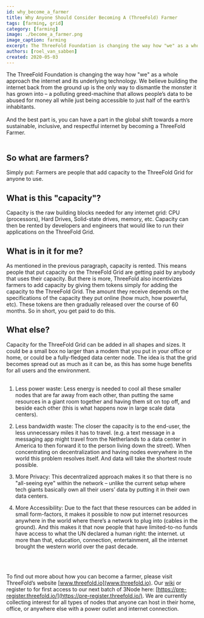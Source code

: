 ```yaml
---
id: why_become_a_farmer
title: Why Anyone Should Consider Becoming A (ThreeFold) Farmer
tags: [farming, grid]
category: [farming]
image: ./become_a_farmer.png
image_caption: farming
excerpt: The ThreeFold Foundation is changing the way how "we" as a whole approach the internet and its underlying technology..
authors: [roel_van_sabben]
created: 2020-05-03
---
```


The ThreeFold Foundation is changing the way how "we" as a whole approach the internet and its underlying technology. We believe building the internet back from the ground up is the only way to dismantle the monster it has grown into – a polluting greed-machine that allows people’s data to be abused for money all while just being accessible to just half of the earth’s inhabitants.
<br/>
<br/>
And the best part is, you can have a part in the global shift towards a more sustainable, inclusive, and respectful internet by becoming a ThreeFold Farmer.
<br/>
<br/>

## So what are farmers?

Simply put: Farmers are people that add capacity to the ThreeFold Grid for anyone to use.

## What is this "capacity"?

Capacity is the raw building blocks needed for any internet grid: CPU (processors), Hard Drives, Solid-state drives, memory, etc. Capacity can then be rented by developers and engineers that would like to run their applications on the ThreeFold Grid.

## What is in it for me?

As mentioned in the previous paragraph, capacity is rented. This means people that put capacity on the ThreeFold Grid are getting paid by anybody that uses their capacity. But there is more, ThreeFold also incentivizes farmers to add capacity by giving them tokens simply for adding the capacity to the ThreeFold Grid. The amount they receive depends on the specifications of the capacity they put online (how much, how powerful, etc). These tokens are then gradually released over the course of 60 months. So in short, you get paid to do this.

## What else?

Capacity for the ThreeFold Grid can be added in all shapes and sizes. It could be a small box no larger than a modem that you put in your office or home, or could be a fully-fledged data center node. The idea is that the grid becomes spread out as much as it can be, as this has some huge benefits for all users and the environment.
<br/>
<br/>

1. Less power waste: Less energy is needed to cool all these smaller nodes that are far away from each other, than putting the same resources in a giant room together and having them sit on top off, and beside each other (this is what happens now in large scale data centers).

2. Less bandwidth waste: The closer the capacity is to the end-user, the less unnecessary miles it has to travel. (e.g. a text message in a messaging app might travel from the Netherlands to a data center in America to then forward it to the person living down the street). When concentrating on decentralization and having nodes everywhere in the world this problem resolves itself. And data will take the shortest route possible.

3. More Privacy: This decentralized approach makes it so that there is no "all-seeing eye" within the network – unlike the current setup where tech giants basically own all their users’ data by putting it in their own data centers.

4. More Accessibility: Due to the fact that these resources can be added in small form-factors, it makes it possible to now put internet resources anywhere in the world where there’s a network to plug into (cables in the ground). And this makes it that now people that have limited-to-no funds have access to what the UN declared a human right: the internet. ut more than that, education, connection, entertainment, all the internet brought the western world over the past decade.
<br/>
<br/>

To find out more about how you can become a farmer, please visit ThreeFold’s website [www.threefold.io](www.threefold.io). Our [wiki](https://wiki.threefold.io) or register to for first access to our next batch of 3Node here: [https://pre-register.threefold.io/](https://pre-register.threefold.io/). We are currently collecting interest for all types of nodes that anyone can host in their home, office, or anywhere else with a power outlet and internet connection. 
